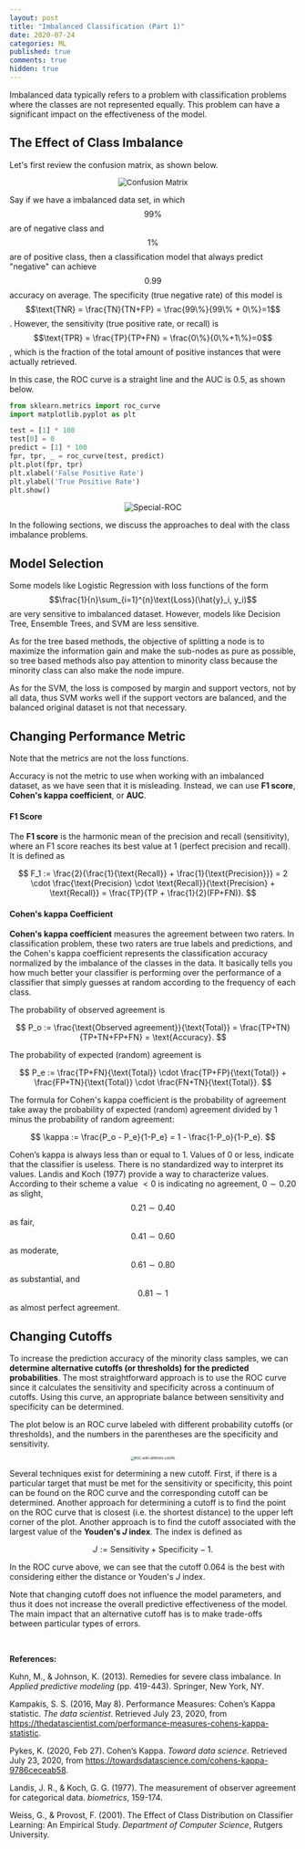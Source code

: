 ```yaml
---
layout: post
title: "Imbalanced Classification (Part 1)"
date: 2020-07-24
categories: ML
published: true
comments: true
hidden: true
---
```


Imbalanced data typically refers to a problem with classification problems where the classes are not represented equally. This problem can have a significant impact on the effectiveness of the model.

## The Effect of Class Imbalance

Let's first review the confusion matrix, as shown below.

<div style="text-align: center"> <img src="../../../images/ml-concepts/posts/2020-07-24-imbalanced-classification-part1/ConfusionMatrx.jpg" alt="Confusion Matrix" style="zoom:95%;"/> </div>

Say if we have a imbalanced data set, in which $$99\%$$ are of negative class and $$1\%$$ are of positive class, then a classification model that always predict "negative" can achieve $$0.99$$ accuracy on average. The specificity (true negative rate) of this model is $$\text{TNR} = \frac{TN}{TN+FP} = \frac{99\%}{99\% + 0\%}=1$$. However, the sensitivity (true positive rate, or recall) is $$\text{TPR} = \frac{TP}{TP+FN} = \frac{0\%}{0\%+1\%}=0$$, which is the fraction of the total amount of positive instances that were actually retrieved. 

In this case, the ROC curve is a straight line and the AUC is $0.5$, as shown below.

```python
from sklearn.metrics import roc_curve
import matplotlib.pyplot as plt

test = [1] * 100
test[0] = 0
predict = [1] * 100
fpr, tpr, _ = roc_curve(test, predict)
plt.plot(fpr, tpr)
plt.xlabel('False Positive Rate')
plt.ylabel('True Positive Rate')
plt.show()
```

<div style="text-align: center"> <img src="../../../images/ml-concepts/posts/2020-07-24-imbalanced-classification-part1/Special-ROC.png" alt="Special-ROC" style="zoom:100%;" /> </div>

In the following sections, we discuss the approaches to deal with the class imbalance problems. 

## Model Selection

Some models like Logistic Regression with loss functions of the form $$\frac{1}{n}\sum_{i=1}^{n}\text{Loss}(\hat{y}_i, y_i)$$ are very sensitive to imbalanced dataset. However, models like Decision Tree, Ensemble Trees, and SVM are less sensitive. 

As for the tree based methods, the objective of splitting a node is to maximize the information gain and make the sub-nodes as pure as possible, so tree based methods also pay attention to minority class because the minority class can also make the node impure. 

As for the SVM, the loss is composed by margin and support vectors, not by all data, thus SVM works well if the support vectors are balanced, and the balanced original dataset is not that necessary. 

## Changing Performance Metric

Note that the metrics are not the loss functions. 

Accuracy is not the metric to use when working with an imbalanced dataset, as we have seen that it is misleading. Instead, we can use **F1 score**, **Cohen's kappa coefficient**, or **AUC**.

#### F1 Score

The **F1 score** is the harmonic mean of the precision and recall (sensitivity), where an F1 score reaches its best value at $1$ (perfect precision and recall). It is defined as 

$$
F_1 := \frac{2}{\frac{1}{\text{Recall}} + \frac{1}{\text{Precision}}} = 2 \cdot \frac{\text{Precision} \cdot \text{Recall}}{\text{Precision} + \text{Recall}} = \frac{TP}{TP + \frac{1}{2}(FP+FN)}.
$$

#### Cohen's kappa Coefficient

**Cohen's kappa coefficient** measures the agreement between two raters. In classification problem, these two raters are true labels and predictions, and the Cohen's kappa coefficient represents the classification accuracy normalized by the imbalance of the classes in the data. It basically tells you how much better your classifier is performing over the performance of a classifier that simply guesses at random according to the frequency of each class.

The probability of observed agreement is 

$$
P_o := \frac{\text{Observed agreement}}{\text{Total}} = \frac{TP+TN}{TP+TN+FP+FN} = \text{Accuracy}.
$$

The probability of expected (random) agreement is

$$
P_e := \frac{TP+FN}{\text{Total}} \cdot \frac{TP+FP}{\text{Total}} + \frac{FP+TN}{\text{Total}} \cdot \frac{FN+TN}{\text{Total}}.
$$

The formula for Cohen's kappa coefficient is the probability of agreement take away the probability of expected (random) agreement divided by $1$ minus the probability of random agreement:

$$
\kappa := \frac{P_o - P_e}{1-P_e} = 1 - \frac{1-P_o}{1-P_e}.
$$

Cohen’s kappa is always less than or equal to $1$. Values of $0$ or less, indicate that the classifier is useless. There is no standardized way to interpret its values. Landis and Koch (1977) provide a way to characterize values. According to their scheme a value $< 0$ is indicating no agreement, $0\sim0.20$ as slight, $$0.21\sim0.40$$ as fair, $$0.41\sim0.60$$ as moderate, $$0.61\sim0.80$$ as substantial, and $$0.81\sim1$$ as almost perfect agreement.  

## Changing Cutoffs

To increase the prediction accuracy of the minority class samples, we can **determine alternative cutoffs (or thresholds) for the predicted probabilities**. The most straightforward approach is to use the ROC curve since it calculates the sensitivity and specificity across a continuum of cutoffs. Using this curve, an appropriate balance between sensitivity and specificity can be determined. 

The plot below is an ROC curve labeled with different probability cutoffs (or thresholds), and the numbers in the parentheses are the specificity and sensitivity. 

<div style="text-align: center"> <img src="../../../images/ml-concepts/posts/2020-07-24-imbalanced-classification-part1/ROC-with-different-cutoffs.png" alt="ROC-with-different-cutoffs" style="zoom:40%;" />  </div>

Several techniques exist for determining a new cutoff. First, if there is a particular target that must be met for the sensitivity or specificity, this point can be found on the ROC curve and the corresponding cutoff can be determined. Another approach for determining a cutoff is to find the point on the ROC curve that is closest (i.e. the shortest distance) to the upper left corner of the plot. Another approach is to find the cutoff associated with the largest value of the **Youden's $J$ index**. The index is defined as

$$
J := \text{Sensitivity} + \text{Specificity} - 1.
$$

In the ROC curve above, we can see that the cutoff $0.064$ is the best with considering either the distance or Youden's $J$ index. 

Note that changing cutoff does not influence the model parameters, and thus it does not increase the overall predictive effectiveness of the model. The main impact that an alternative cutoff has is to make trade-offs between particular types of errors. 

<br>

**References:**

Kuhn, M., & Johnson, K. (2013). Remedies for severe class imbalance. In *Applied predictive modeling* (pp. 419-443). Springer, New York, NY.

Kampakis, S. S. (2016, May 8). Performance Measures: Cohen’s Kappa statistic. *The data scientist*. Retrieved July 23, 2020, from https://thedatascientist.com/performance-measures-cohens-kappa-statistic. 

Pykes, K. (2020, Feb 27). Cohen’s Kappa. *Toward data science*. Retrieved July 23, 2020, from https://towardsdatascience.com/cohens-kappa-9786ceceab58.

Landis, J. R., & Koch, G. G. (1977). The measurement of observer agreement for categorical data. *biometrics*, 159-174. 

Weiss, G., & Provost, F. (2001). The Effect of Class Distribution on Classifier Learning: An Empirical Study. *Department of Computer Science*, Rutgers University. 
